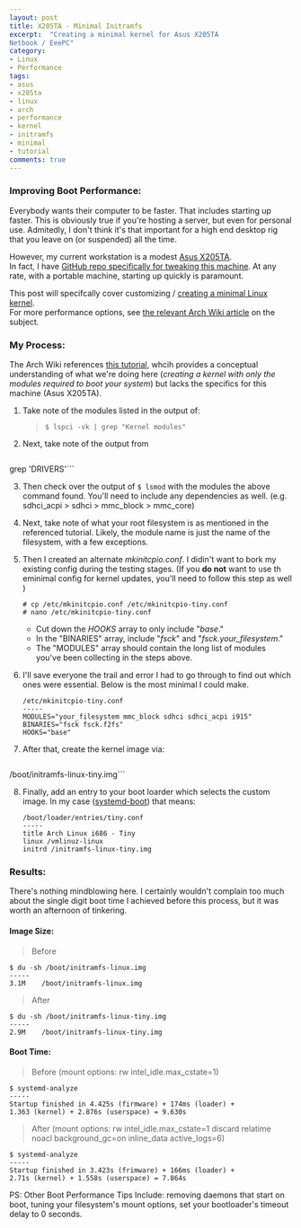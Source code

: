 ```yaml
---
layout: post
title: X205TA - Minimal Initramfs
excerpt:  "Creating a minimal kernel for Asus X205TA 
Netbook / EeePC"
category:
- Linux
- Performance
tags:
- asus
- x205ta
- linux
- arch
- performance
- kernel
- initramfs
- minimal
- tutorial
comments: true
---
```


### Improving Boot Performance:

Everybody wants their computer to be faster.  That includes 
starting up faster.  This is obviously true if you're 
hosting a server, but even for personal use.  Admitedly, I 
don't think it's that important for a high end desktop rig 
that you leave on (or suspended) all the time. 

However, my current workstation is a modest [Asus 
X205TA](https://www.asus.com/us/Notebooks/ASUS_EeeBook_X205TA/).  
In fact, I have [GitHub repo specifically for tweaking this 
machine](https://github.com/gtbjj/x205ta).  At any rate, 
with a portable machine, starting up quickly is paramount.

This post will specifcally cover customizing / [creating a 
minimal Linux 
kernel](https://wiki.archlinux.org/index.php/Minimal_initramfs).  
For more performance options, see [the relevant Arch Wiki 
article](https://wiki.archlinux.org/index.php/improve_boot_performance) 
on the subject.

### My Process:

The Arch Wiki references [this 
tutorial](http://blog.falconindy.com/articles/optmizing-bootup-with-mkinitcpio.html), 
whcih provides a conceptual understanding of what we're 
doing here (*creating a kernel with only the modules 
required to boot your system*) but lacks the specifics for 
this machine (Asus X205TA).

1. Take note of the modules listed in the output of:

    > ```$ lspci -vk | grep "Kernel modules"```

2. Next, take note of the output from

    > ```$ udevadm info --attribute-walk -n /dev/mmcblk0 | 
grep 'DRIVERS'```
    
3. Then check over the output of ```$ lsmod``` with the 
modules the above command found.  You'll need to include 
any dependencies as well. (e.g. sdhci_acpi > sdhci > 
mmc_block > mmc_core)
    
4. Next, take note of what your root filesystem is as 
mentioned in the referenced tutorial.  Likely, the module name is 
just the name of the filesystem, with a few exceptions.

5. Then I created an alternate *mkinitcpio.conf*.  I 
didin't want to bork my existing config during the testing 
stages.  (If you **do not** want to use th eminimal config 
for kernel updates, you'll need to follow this step as well 
)

    > 
    ```
    # cp /etc/mkinitcpio.conf /etc/mkinitcpio-tiny.conf 
    # nano /etc/mkinitcpio-tiny.conf
    ```  

    > 
    * Cut down the *HOOKS* array to only include 
"*base*."  
    * In the "BINARIES" array, include "*fsck*" and 
"*fsck.your_filesystem*."
    * The "MODULES" array should contain the long list of 
modules you've been collecting in the steps above.
    
6. I'll save everyone the trail and error I had to go 
through to find out which ones were essential.  Below is 
the most minimal I could make.

    >
    ```
    /etc/mkinitcpio-tiny.conf
    -----
    MODULES="your_filesystem mmc_block sdhci sdhci_acpi i915"        
    BINARIES="fsck fsck.f2fs"   
    HOOKS="base"
    ```

7. After that, create the kernel image via:
    > ```# mkinitcpio -c /etc/mkinitcpio-tiny.conf -g 
/boot/initramfs-linux-tiny.img```
    
8. Finally, add an entry to your boot loarder which selects 
the custom image.  In my case 
([systemd-boot](https://wiki.archlinux.org/index.php/Systemd-boot)) 
that means:

    >
    ```
    /boot/loader/entries/tiny.conf
    -----
    title Arch Linux i686 - Tiny
    linux /vmlinuz-linux
    initrd /initramfs-linux-tiny.img
    ```

### Results:

There's nothing mindblowing here.  I certainly wouldn't 
complain too much about the single digit boot time I 
achieved before this process, but it was worth an afternoon 
of tinkering.

#### Image Size:

> Before

```
$ du -sh /boot/initramfs-linux.img
-----
3.1M    /boot/initramfs-linux.img
```

> After

```
$ du -sh /boot/initramfs-linux-tiny.img
-----
2.9M    /boot/initramfs-linux-tiny.img
```

#### Boot Time:

> Before (mount options: rw intel_idle.max_cstate=1)

```
$ systemd-analyze
-----
Startup finished in 4.425s (firmware) + 174ms (loader) + 
1.363 (kernel) + 2.876s (userspace) = 9.630s
```

> After (mount options: rw intel_idle.max_cstate=1 discard 
relatime noacl background_gc=on inline_data active_logs=6)

```
$ systemd-analyze
-----
Startup finished in 3.423s (frimware) + 166ms (loader) + 
2.71s (kernel) + 1.558s (userspace) = 7.864s
```

PS:  Other Boot Performance Tips Include:  removing daemons 
that start on boot, tuning your filesystem's mount options, 
set your bootloader's timeout delay to 0 seconds.
